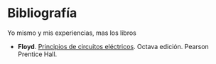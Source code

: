 # Bibliografía 

Yo mismo y mis experiencias, mas los libros 

- **Floyd**. <u>Principios de circuitos eléctricos</u>. Octava edición. Pearson Prentice Hall.